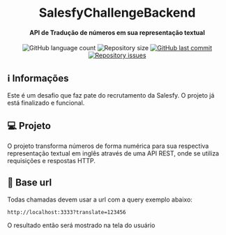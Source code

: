 <h1 align="center">SalesfyChallengeBackend</h1>
<h4 align="center">
  API de Tradução de números em sua representação textual
</h4>
<p align="center">
  <img alt="GitHub language count" src="https://img.shields.io/github/languages/count/KZTN/SalesfyChallengeBackend.svg">

  <img alt="Repository size" src="https://img.shields.io/github/repo-size/KZTN/SalesfyChallengeBackend.svg">
  
  <a href="https://github.com/KZTN/SalesfyChallengeBackend/commits/master">
    <img alt="GitHub last commit" src="https://img.shields.io/github/last-commit/KZTN/SalesfyChallengeBackend.svg">
  </a>

  <a href="https://github.com/KZTN/SalesfyChallengeBackend/issues">
    <img alt="Repository issues" src="https://img.shields.io/github/issues/KZTN/SalesfyChallengeBackend.svg">
  </a>

</p>

## ℹ️  Informações

Este é um desafio que faz pate do recrutamento da Salesfy. O projeto já está finalizado e funcional.

## 💻 Projeto

O projeto transforma números de forma numérica para sua respectiva representação textual em inglês através de uma API REST, onde se utiliza requisições e respostas HTTP.

## 🔌 Base url 

Todas chamadas devem usar a url com a query exemplo abaixo:
```
http://localhost:3333?translate=123456
```
O resultado então será mostrado na tela do usuário
